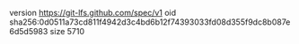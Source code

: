 version https://git-lfs.github.com/spec/v1
oid sha256:0d0511a73cd811f4942d3c4bd6b12f74393033fd08d355f9dc8b087e6d5d5983
size 5710
